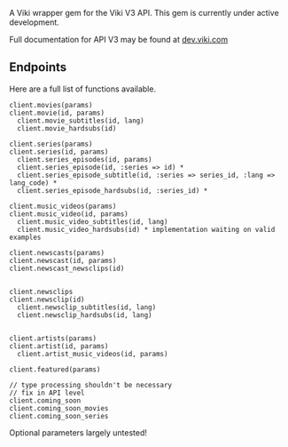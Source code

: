 A Viki wrapper gem for the Viki V3 API. This gem is currently under active development.

Full documentation for API V3 may be found at [dev.viki.com](http://dev.viki.com/api "Viki API V3 Docs")

Endpoints
----------

Here are a full list of functions available.

```
client.movies(params)
client.movie(id, params)
  client.movie_subtitles(id, lang)
  client.movie_hardsubs(id)

client.series(params)
client.series(id, params)
  client.series_episodes(id, params)
  client.series_episode(id, :series => id) *
  client.series_episode_subtitle(id, :series => series_id, :lang => lang_code) *
  client.series_episode_hardsubs(id, :series_id) *

client.music_videos(params)
client.music_video(id, params)
  client.music_video_subtitles(id, lang)
  client.music_video_hardsubs(id) * implementation waiting on valid examples

client.newscasts(params)
client.newscast(id, params)
client.newscast_newsclips(id)


client.newsclips
client.newsclip(id)
  client.newsclip_subtitles(id, lang)
  client.newsclip_hardsubs(id, lang)


client.artists(params)
client.artist(id, params)
  client.artist_music_videos(id, params)

client.featured(params)

// type processing shouldn't be necessary
// fix in API level
client.coming_soon
client.coming_soon_movies
client.coming_soon_series
```

Optional parameters largely untested!

